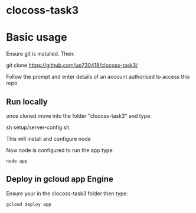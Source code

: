 # clocoss-task3

# Basic usage

Ensure git is installed. Then:

git clone https://github.com/up730418/clocoss-task3/

Follow the prompt and enter details of an account authorised to access this repo


## Run locally 

once cloned move into the folder "clocoss-task3" and type:

sh setup/server-config.sh

This will install and configure node

Now node is configured to run the app type:

`node app`

## Deploy in gcloud app Engine

Ensure your in the clocoss-task3 folder then type: 

`gcloud deploy app`

